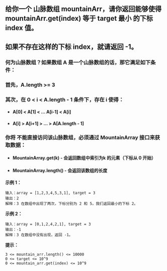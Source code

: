 ## 给你一个 山脉数组 mountainArr，请你返回能够使得 mountainArr.get(index) 等于 target 最小 的下标 index 值。

## 如果不存在这样的下标 index，就请返回 -1。

 

### 何为山脉数组？如果数组 A 是一个山脉数组的话，那它满足如下条件：

### 首先，A.length >= 3

### 其次，在 0 < i < A.length - 1 条件下，存在 i 使得：

- #### A[0] < A[1] < ... A[i-1] < A[i]

- #### A[i] > A[i+1] > ... > A[A.length - 1]

### 你将 不能直接访问该山脉数组，必须通过 MountainArray 接口来获取数据：

- #### MountainArray.get(k) - 会返回数组中索引为k 的元素（下标从 0 开始）

- #### MountainArray.length() - 会返回该数组的长度

**示例 1：**

```
输入：array = [1,2,3,4,5,3,1], target = 3
输出：2
解释：3 在数组中出现了两次，下标分别为 2 和 5，我们返回最小的下标 2。
```

**示例 2：**

```
输入：array = [0,1,2,4,2,1], target = 3
输出：-1
解释：3 在数组中没有出现，返回 -1。
```

**提示：**

```
3 <= mountain_arr.length() <= 10000
0 <= target <= 10^9
0 <= mountain_arr.get(index) <= 10^9
```


